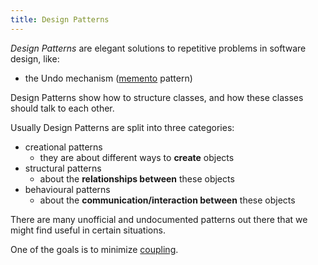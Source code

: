 ```yaml
---
title: Design Patterns
---
```


_Design Patterns_ are elegant solutions to repetitive problems in software design, like:

- the Undo mechanism ([memento](/knowledge/Design-Patterns/behavioural/memento.md) pattern)

Design Patterns show how to structure classes, and how these classes should talk to each other.

Usually Design Patterns are split into three categories:

- creational patterns
  - they are about different ways to **create** objects
- structural patterns
  - about the **relationships between** these objects
- behavioural patterns
  - about the **communication/interaction between** these objects

There are many unofficial and undocumented patterns out there that we might find useful in certain situations.

One of the goals is to minimize [coupling](/knowledge/OOP/coupling.md).
